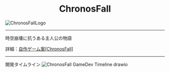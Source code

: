 <h1 align="center">ChronosFall</h1>

![ChronosFallLogo](https://github.com/user-attachments/assets/566f577e-f10c-41f2-a5c2-034d7c617312)

---

時空崩壊に抗うある主人公の物語

詳細：[自作ゲーム案[ChronosFall]](https://www.notion.so/medakoro/ChronosFall-14f967ff2e1f80458e1bc487940a539a#14f967ff2e1f80a69aaed90d26cf5450)

---

開発タイムライン
![ChronosFall GameDev Timeline drawio](https://github.com/user-attachments/assets/26299f6a-7db3-4ee5-8db6-75fa65de30b9)

